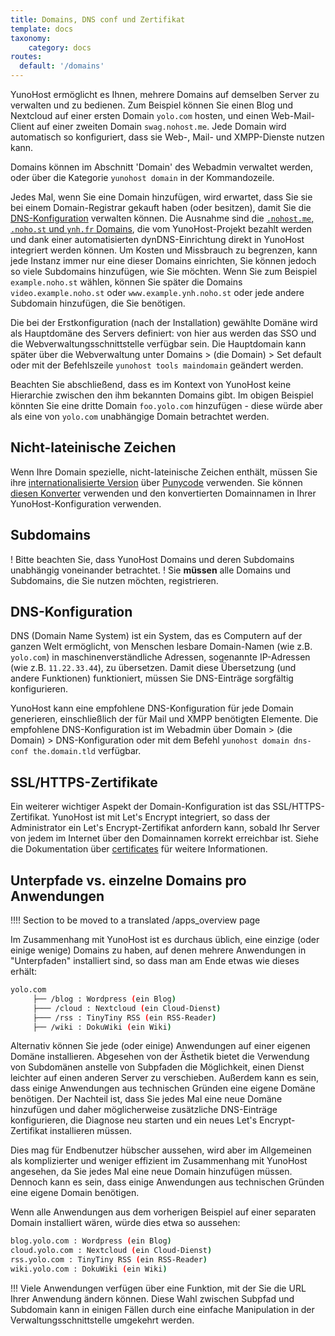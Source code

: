 ```yaml
---
title: Domains, DNS conf und Zertifikat
template: docs
taxonomy:
    category: docs
routes:
  default: '/domains'
---
```


YunoHost ermöglicht es Ihnen, mehrere Domains auf demselben Server zu verwalten und zu bedienen. Zum Beispiel können Sie einen Blog und Nextcloud auf einer ersten Domain `yolo.com` hosten, und einen Web-Mail-Client auf einer zweiten Domain `swag.nohost.me`. Jede Domain wird automatisch so konfiguriert, dass sie Web-, Mail- und XMPP-Dienste nutzen kann.

Domains können im Abschnitt 'Domain' des Webadmin verwaltet werden, oder über die Kategorie `yunohost domain` in der Kommandozeile.

Jedes Mal, wenn Sie eine Domain hinzufügen, wird erwartet, dass Sie sie bei einem Domain-Registrar gekauft haben (oder besitzen), damit Sie die [DNS-Konfiguration](/dns_config) verwalten können. Die Ausnahme sind die [`.nohost.me`, `.noho.st` und `ynh.fr` Domains](/dns_nohost_me), die vom YunoHost-Projekt bezahlt werden und dank einer automatisierten dynDNS-Einrichtung direkt in YunoHost integriert werden können. Um Kosten und Missbrauch zu begrenzen, kann jede Instanz immer nur eine dieser Domains einrichten, Sie können jedoch so viele Subdomains hinzufügen, wie Sie möchten. Wenn Sie zum Beispiel `example.noho.st` wählen, können Sie später die Domains `video.example.noho.st` oder `www.example.ynh.noho.st` oder jede andere Subdomain hinzufügen, die Sie benötigen.

Die bei der Erstkonfiguration (nach der Installation) gewählte Domäne wird als Hauptdomäne des Servers definiert: von hier aus werden das SSO und die Webverwaltungsschnittstelle verfügbar sein. Die Hauptdomain kann später über die Webverwaltung unter Domains > (die Domain) > Set default oder mit der Befehlszeile `yunohost tools maindomain` geändert werden.

Beachten Sie abschließend, dass es im Kontext von YunoHost keine Hierarchie zwischen den ihm bekannten Domains gibt. Im obigen Beispiel könnten Sie eine dritte Domain `foo.yolo.com` hinzufügen - diese würde aber als eine von `yolo.com` unabhängige Domain betrachtet werden.

## Nicht-lateinische Zeichen

Wenn Ihre Domain spezielle, nicht-lateinische Zeichen enthält, müssen Sie ihre [internationalisierte Version](https://de.wikipedia.org/wiki/Internationalisierter_Domainname) über [Punycode](https://de.wikipedia.org/wiki/Punycode) verwenden. Sie können [diesen Konverter](https://www.charset.org/punycode) verwenden und den konvertierten Domainnamen in Ihrer YunoHost-Konfiguration verwenden.

## Subdomains

! Bitte beachten Sie, dass YunoHost Domains und deren Subdomains unabhängig voneinander betrachtet.
! Sie **müssen** alle Domains und Subdomains, die Sie nutzen möchten, registrieren.

## DNS-Konfiguration

DNS (Domain Name System) ist ein System, das es Computern auf der ganzen Welt ermöglicht, von Menschen lesbare Domain-Namen (wie z.B. `yolo.com`) in maschinenverständliche Adressen, sogenannte IP-Adressen (wie z.B. `11.22.33.44`), zu übersetzen. Damit diese Übersetzung (und andere Funktionen) funktioniert, müssen Sie DNS-Einträge sorgfältig konfigurieren.

YunoHost kann eine empfohlene DNS-Konfiguration für jede Domain generieren, einschließlich der für Mail und XMPP benötigten Elemente. Die empfohlene DNS-Konfiguration ist im Webadmin über Domain > (die Domain) > DNS-Konfiguration oder mit dem Befehl `yunohost domain dns-conf the.domain.tld` verfügbar.

## SSL/HTTPS-Zertifikate

Ein weiterer wichtiger Aspekt der Domain-Konfiguration ist das SSL/HTTPS-Zertifikat. YunoHost ist mit Let's Encrypt integriert, so dass der Administrator ein Let's Encrypt-Zertifikat anfordern kann, sobald Ihr Server von jedem im Internet über den Domainnamen korrekt erreichbar ist. Siehe die Dokumentation über [certificates](/certificate) für weitere Informationen.

## Unterpfade vs. einzelne Domains pro Anwendungen

!!!! Section to be moved to a translated /apps_overview page

Im Zusammenhang mit YunoHost ist es durchaus üblich, eine einzige (oder einige wenige) Domains zu haben, auf denen mehrere Anwendungen in "Unterpfaden" installiert sind, so dass man am Ende etwas wie dieses erhält:

```bash
yolo.com
     ├── /blog : Wordpress (ein Blog)
     ├─── /cloud : Nextcloud (ein Cloud-Dienst)
     ├─── /rss : TinyTiny RSS (ein RSS-Reader)
     ├── /wiki : DokuWiki (ein Wiki)
```

Alternativ können Sie jede (oder einige) Anwendungen auf einer eigenen Domäne installieren. Abgesehen von der Ästhetik bietet die Verwendung von Subdomänen anstelle von Subpfaden die Möglichkeit, einen Dienst leichter auf einen anderen Server zu verschieben. Außerdem kann es sein, dass einige Anwendungen aus technischen Gründen eine eigene Domäne benötigen. Der Nachteil ist, dass Sie jedes Mal eine neue Domäne hinzufügen und daher möglicherweise zusätzliche DNS-Einträge konfigurieren, die Diagnose neu starten und ein neues Let's Encrypt-Zertifikat installieren müssen.

Dies mag für Endbenutzer hübscher aussehen, wird aber im Allgemeinen als komplizierter und weniger effizient im Zusammenhang mit YunoHost angesehen, da Sie jedes Mal eine neue Domain hinzufügen müssen. Dennoch kann es sein, dass einige Anwendungen aus technischen Gründen eine eigene Domain benötigen.

Wenn alle Anwendungen aus dem vorherigen Beispiel auf einer separaten Domain installiert wären, würde dies etwa so aussehen:

```bash
blog.yolo.com : Wordpress (ein Blog)
cloud.yolo.com : Nextcloud (ein Cloud-Dienst)
rss.yolo.com : TinyTiny RSS (ein RSS-Reader)
wiki.yolo.com : DokuWiki (ein Wiki)
```

!!! Viele Anwendungen verfügen über eine Funktion, mit der Sie die URL Ihrer Anwendung ändern können. Diese Wahl zwischen Subpfad und Subdomain kann in einigen Fällen durch eine einfache Manipulation in der Verwaltungsschnittstelle umgekehrt werden.

